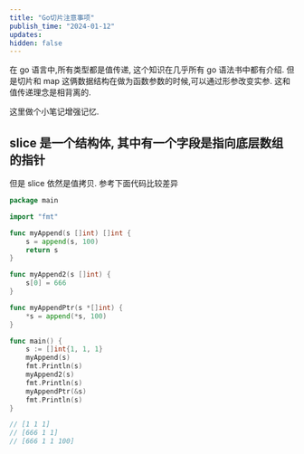 ```yaml
---
title: "Go切片注意事项"
publish_time: "2024-01-12"
updates:
hidden: false
---
```


在 go 语言中,所有类型都是值传递, 这个知识在几乎所有 go 语法书中都有介绍. 但是切片和 map 这俩数据结构在做为函数参数的时候,可以通过形参改变实参. 这和值传递理念是相背离的.

这里做个小笔记增强记忆.

## slice 是一个结构体, 其中有一个字段是指向底层数组的指针

但是 slice 依然是值拷贝.
参考下面代码比较差异

```go
package main

import "fmt"

func myAppend(s []int) []int {
	s = append(s, 100)
	return s
}

func myAppend2(s []int) {
	s[0] = 666
}

func myAppendPtr(s *[]int) {
	*s = append(*s, 100)
}

func main() {
	s := []int{1, 1, 1}
	myAppend(s)
	fmt.Println(s)
	myAppend2(s)
	fmt.Println(s)
	myAppendPtr(&s)
	fmt.Println(s)
}

// [1 1 1]
// [666 1 1]
// [666 1 1 100]

```
